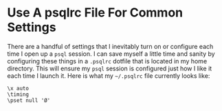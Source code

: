 # Use A psqlrc File For Common Settings

There are a handful of settings that I inevitably turn on or configure each time I open up a `psql` session. I can save myself a little time and sanity by configuring these things in a `.psqlrc` dotfile that is located in my home directory. This will ensure my `psql` session is configured just how I like it each time I launch it. Here is what my `~/.psqlrc` file currently looks like:

```
\x auto
\timing
\pset null 'Ø'
```

